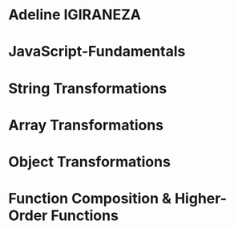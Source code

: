 # Adeline IGIRANEZA
# JavaScript-Fundamentals
# String Transformations
# Array Transformations
# Object Transformations
# Function Composition & Higher-Order Functions
